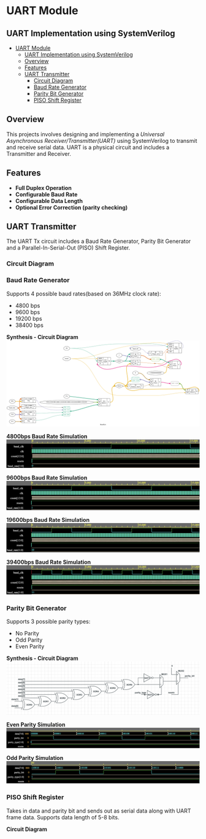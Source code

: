 # UART Module
## UART Implementation using SystemVerilog

- [UART Module](#uart-module)
  - [UART Implementation using SystemVerilog](#uart-implementation-using-systemverilog)
  - [Overview](#overview)
  - [Features](#features)
  - [UART Transmitter](#uart-transmitter)
    - [Circuit Diagram](#circuit-diagram)
    - [Baud Rate Generator](#baud-rate-generator)
    - [Parity Bit Generator](#parity-bit-generator)
    - [PISO Shift Register](#piso-shift-register)

## Overview
This projects involves designing and implementing a *Universal Asynchronous Receiver/Transmitter(UART)* using SystemVerilog to transmit and receive serial data. UART is a physical circuit and includes a Transmitter and Receiver.

## Features
- **Full Duplex Operation**
- **Configurable Baud Rate**
- **Configurable Data Length**
- **Optional Error Correction (parity checking)**

## UART Transmitter
The UART Tx circuit includes a Baud Rate Generator, Parity Bit Generator and a Parallel-In-Serial-Out (PISO) Shift Register.

### Circuit Diagram
<!-- IMAGE -->

### Baud Rate Generator
Supports 4 possible baud rates(based on 36MHz clock rate):
- 4800 bps
- 9600 bps
- 19200 bps
- 38400 bps

**Synthesis - Circuit Diagram**
![BaudGen Circuit](Images/Tx/BG_circuit.png)

**4800bps Baud Rate Simulation**
![alt text](Images/Tx/BG_sim1.png)

**9600bps Baud Rate Simulation**
![alt text](Images/Tx/BG_sim2.png)

**19600bps Baud Rate Simulation**
![alt text](Images/Tx/BG_sim3.png)

**39400bps Baud Rate Simulation**
![alt text](Images/Tx/BG_sim4.png)

### Parity Bit Generator
Supports 3 possible parity types:
- No Parity
- Odd Parity
- Even Parity

**Synthesis - Circuit Diagram**
![ParityGen Circuit](Images/Tx/PG_circuit.png)

**Even Parity Simulation**
![alt text](Images/Tx/PG_sim1.png)

**Odd Parity Simulation**
![alt text](Images/Tx/PG_sim2.png)

### PISO Shift Register
Takes in data and parity bit and sends out as serial data along with UART frame data.
Supports data length of 5-8 bits.

**Circuit Diagram**
<!-- IMAGE -->
